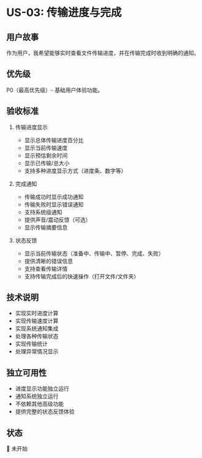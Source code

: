 # US-03: 传输进度与完成

## 用户故事
作为用户，我希望能够实时查看文件传输进度，并在传输完成时收到明确的通知。

## 优先级
P0（最高优先级）- 基础用户体验功能。

## 验收标准
1. 传输进度显示
   - 显示总体传输进度百分比
   - 显示当前传输速度
   - 显示预估剩余时间
   - 显示已传输/总大小
   - 支持多种进度显示方式（进度条、数字等）

2. 完成通知
   - 传输成功时显示成功通知
   - 传输失败时显示错误通知
   - 支持系统级通知
   - 提供声音/震动反馈（可选）
   - 显示传输摘要信息

3. 状态反馈
   - 显示当前传输状态（准备中、传输中、暂停、完成、失败）
   - 提供清晰的错误信息
   - 支持查看传输详情
   - 支持传输完成后的快速操作（打开文件/文件夹）

## 技术说明
- 实现实时进度计算
- 实现传输速度计算
- 实现系统通知集成
- 处理各种传输状态
- 实现传输统计
- 处理异常情况显示

## 独立可用性
- 进度显示功能独立运行
- 通知系统独立运行
- 不依赖其他高级功能
- 提供完整的状态反馈体验

## 状态
🔄 未开始 